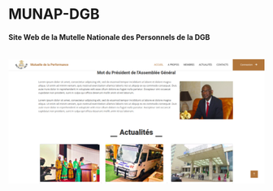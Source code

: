 # MUNAP-DGB

<h4>Site Web de la Mutelle Nationale des Personnels de la DGB</h4><br>

<img src="web-site.png" alt="MUNAP-DGB" />
